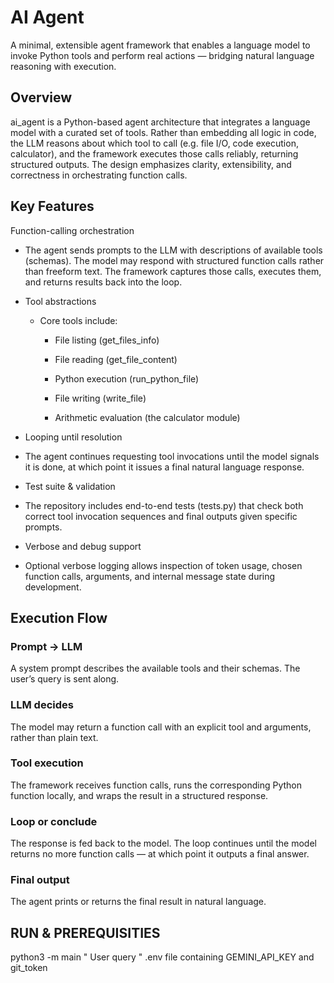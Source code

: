 # AI Agent

A minimal, extensible agent framework that enables a language model to invoke Python tools and perform real actions — bridging natural language reasoning with execution.

## Overview

ai_agent is a Python-based agent architecture that integrates a language model with a curated set of tools. Rather than embedding all logic in code, the LLM reasons about which tool to call (e.g. file I/O, code execution, calculator), and the framework executes those calls reliably, returning structured outputs. The design emphasizes clarity, extensibility, and correctness in orchestrating function calls.

## Key Features

Function-calling orchestration
- The agent sends prompts to the LLM with descriptions of available tools (schemas). The model may respond with structured function calls rather than freeform text. The framework captures those calls, executes them, and returns results back into the loop.
- Tool abstractions
  - Core tools include:

    - File listing (get_files_info)
    
    - File reading (get_file_content)
    
    - Python execution (run_python_file)
    
    - File writing (write_file)
    
    - Arithmetic evaluation (the calculator module)

- Looping until resolution
- The agent continues requesting tool invocations until the model signals it is done, at which point it issues a final natural language response.
- Test suite & validation
- The repository includes end-to-end tests (tests.py) that check both correct tool invocation sequences and final outputs given specific prompts.
- Verbose and debug support
- Optional verbose logging allows inspection of token usage, chosen function calls, arguments, and internal message state during development.


## Execution Flow

### Prompt → LLM
A system prompt describes the available tools and their schemas. The user’s query is sent along.

### LLM decides
The model may return a function call with an explicit tool and arguments, rather than plain text.

### Tool execution
The framework receives function calls, runs the corresponding Python function locally, and wraps the result in a structured response.

### Loop or conclude
The response is fed back to the model. The loop continues until the model returns no more function calls — at which point it outputs a final answer.

### Final output
The agent prints or returns the final result in natural language.

## RUN & PREREQUISITIES

python3 -m main " User query " 
.env file containing GEMINI_API_KEY and git_token
